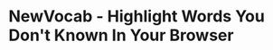 NewVocab - Highlight Words You Don't Known In Your Browser
==========================================================

